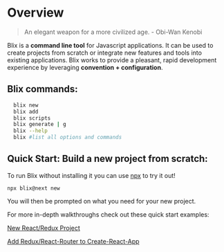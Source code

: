 # Overview
> An elegant weapon for a more civilized age. - Obi-Wan Kenobi

Blix is a **command line tool** for Javascript applications. It can be used to create projects from scratch or integrate new features and tools into existing applications. Blix works to provide a pleasant, rapid development experience by leveraging **convention + configuration**. 

## Blix commands: 
```bash
  blix new
  blix add
  blix scripts
  blix generate | g
  blix --help
  blix #list all options and commands
```  

## Quick Start: Build a new project from scratch:

To run Blix without installing it you can use [npx](https://medium.com/@maybekatz/introducing-npx-an-npm-package-runner-55f7d4bd282b) to try it out!

```
npx blix@next new
```

You will then be prompted on what you need for your new project. 

For more in-depth walkthroughs check out these quick start examples:

[New React/Redux Project](/guide/examples/default-project.html)

[Add Redux/React-Router to Create-React-App](/guide/examples/add-redux-and-react-router-to-create-react-app.html)